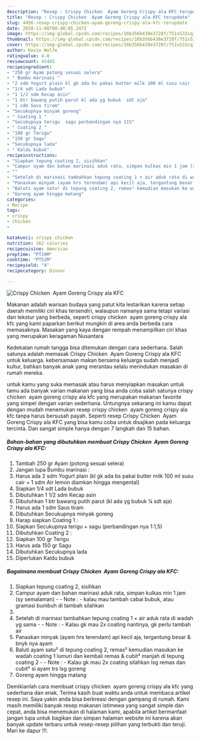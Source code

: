 ```yaml
---
description: "Resep : Crispy Chicken  Ayam Goreng Crispy ala KFC terupdate"
title: "Resep : Crispy Chicken  Ayam Goreng Crispy ala KFC terupdate"
slug: 4456-resep-crispy-chicken-ayam-goreng-crispy-ala-kfc-terupdate
date: 2020-11-08T00:40:05.247Z
image: https://img-global.cpcdn.com/recipes/16b356b438e3728f/751x532cq70/crispy-chicken-ayam-goreng-crispy-ala-kfc-foto-resep-utama.jpg
thumbnail: https://img-global.cpcdn.com/recipes/16b356b438e3728f/751x532cq70/crispy-chicken-ayam-goreng-crispy-ala-kfc-foto-resep-utama.jpg
cover: https://img-global.cpcdn.com/recipes/16b356b438e3728f/751x532cq70/crispy-chicken-ayam-goreng-crispy-ala-kfc-foto-resep-utama.jpg
author: Kevin Wolfe
ratingvalue: 4.8
reviewcount: 42443
recipeingredient:
- "250 gr Ayam potong sesuai selera"
- " Bumbu marinasi "
- "2 sdm Yogurt plain kl gk ada bs pakai butter milk 100 ml susu cair  1 sdm Air lemon diamkan hingga mengental"
- "1/4 sdt Lada bubuk"
- "1 1/2 sdm Kecap asin"
- "1 btr bawang putih parut kl ada yg bubuk  sdt aja"
- "1 sdm Saus tiram"
- "Secukupnya minyak goreng"
- " Coating 1 "
- "Secukupnya terigu  sagu perbandingan nya 115"
- " Coating 2 "
- "100 gr Terigu"
- "150 gr Sagu"
- "Secukupnya lada"
- " Kaldu bubuk"
recipeinstructions:
- "Siapkan tepung coating 2, sisihkan"
- "Campur ayam dan bahan marinasi aduk rata, simpan kulkas min 1 jam (sy semalaman)  Note : kalau mau tambah cabai bubuk, atau gramasi bumbuh di tambah silahkan"
- ""
- "Setelah di marinasi tambahkan tepung coating 1 + air aduk rata di wadah yg sama  Note : Kalau gk mau 2x coating nantinya, gk perlu tambah air"
- "Panaskan minyak (ayam hrs terendam) api kecil aja, tergantung besar &amp; bnyk nya ayam"
- "Baluti ayam satu² di tepung coating 2, remas² kemudian masukan ke wadah coating 1 lumuri dan kembali remas &amp; cubit² manjah di tepung coating 2  Note : Kalau gk mau 2x coating silahkan lsg remas dan cubit² si ayam trs lsg goreng"
- "Goreng ayam hingga matang"
categories:
- Recipe
tags:
- crispy
- chicken
- 

katakunci: crispy chicken  
nutrition: 162 calories
recipecuisine: American
preptime: "PT19M"
cooktime: "PT52M"
recipeyield: "4"
recipecategory: Dinner

---
```



![Crispy Chicken  Ayam Goreng Crispy ala KFC](https://img-global.cpcdn.com/recipes/16b356b438e3728f/751x532cq70/crispy-chicken-ayam-goreng-crispy-ala-kfc-foto-resep-utama.jpg)

Makanan adalah warisan budaya yang patut kita lestarikan karena setiap daerah memiliki ciri khas tersendiri, walaupun namanya sama tetapi variasi dan tekstur yang berbeda, seperti crispy chicken  ayam goreng crispy ala kfc yang kami paparkan berikut mungkin di area anda berbeda cara memasaknya. Masakan yang kaya dengan rempah menampilkan ciri khas yang merupakan keragaman Nusantara



Kedekatan rumah tangga bisa ditemukan dengan cara sederhana. Salah satunya adalah memasak Crispy Chicken  Ayam Goreng Crispy ala KFC untuk keluarga. kebersamaan makan bersama keluarga sudah menjadi kultur, bahkan banyak anak yang merantau selalu merindukan masakan di rumah mereka.

untuk kamu yang suka memasak atau harus menyiapkan masakan untuk tamu ada banyak varian makanan yang bisa anda coba salah satunya crispy chicken  ayam goreng crispy ala kfc yang merupakan makanan favorite yang simpel dengan varian sederhana. Untungnya sekarang ini kamu dapat dengan mudah menemukan resep crispy chicken  ayam goreng crispy ala kfc tanpa harus bersusah payah.
Seperti resep Crispy Chicken  Ayam Goreng Crispy ala KFC yang bisa kamu coba untuk disajikan pada keluarga tercinta. Dan sangat simple hanya dengan 7 langkah dan 15 bahan.


<!--inarticleads1-->

##### Bahan-bahan yang dibutuhkan membuat Crispy Chicken  Ayam Goreng Crispy ala KFC:

1. Tambah 250 gr Ayam (potong sesuai selera)
1. Jangan lupa  Bumbu marinasi :
1. Harus ada 2 sdm Yogurt plain (kl gk ada bs pakai butter milk 100 ml susu cair + 1 sdm Air lemon diamkan hingga mengental)
1. Siapkan 1/4 sdt Lada bubuk
1. Dibutuhkan 1 1/2 sdm Kecap asin
1. Dibutuhkan 1 btr bawang putih parut (kl ada yg bubuk ¼ sdt aja)
1. Harus ada 1 sdm Saus tiram
1. Dibutuhkan Secukupnya minyak goreng
1. Harap siapkan  Coating 1 :
1. Siapkan Secukupnya terigu + sagu (perbandingan nya 1:1,5)
1. Dibutuhkan  Coating 2 :
1. Siapkan 100 gr Terigu
1. Harus ada 150 gr Sagu
1. Dibutuhkan Secukupnya lada
1. Diperlukan  Kaldu bubuk




<!--inarticleads2-->

##### Bagaimana membuat  Crispy Chicken  Ayam Goreng Crispy ala KFC:

1. Siapkan tepung coating 2, sisihkan
1. Campur ayam dan bahan marinasi aduk rata, simpan kulkas min 1 jam (sy semalaman) -  - Note : - kalau mau tambah cabai bubuk, atau gramasi bumbuh di tambah silahkan
1. 
1. Setelah di marinasi tambahkan tepung coating 1 + air aduk rata di wadah yg sama -  - Note : - Kalau gk mau 2x coating nantinya, gk perlu tambah air
1. Panaskan minyak (ayam hrs terendam) api kecil aja, tergantung besar &amp; bnyk nya ayam
1. Baluti ayam satu² di tepung coating 2, remas² kemudian masukan ke wadah coating 1 lumuri dan kembali remas &amp; cubit² manjah di tepung coating 2 -  - Note : - Kalau gk mau 2x coating silahkan lsg remas dan cubit² si ayam trs lsg goreng
1. Goreng ayam hingga matang




Demikianlah cara membuat crispy chicken  ayam goreng crispy ala kfc yang sederhana dan enak. Terima kasih buat waktu anda untuk membaca artikel resep ini. Saya yakin anda bisa berkreasi dengan gampang di rumah. Kami masih memiliki banyak resep makanan istimewa yang sangat simple dan cepat, anda bisa menemukan di halaman kami, apabila artikel bermanfaat jangan lupa untuk bagikan dan simpan halaman website ini karena akan banyak update terbaru untuk resep-resep pilihan yang terbukti dan teruji. Mari ke dapur !!!. 
